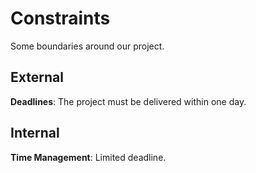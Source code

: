 # Constraints

Some boundaries around our project.

## External

**Deadlines**: The project must be delivered within one day.

## Internal

**Time Management**: Limited deadline.
